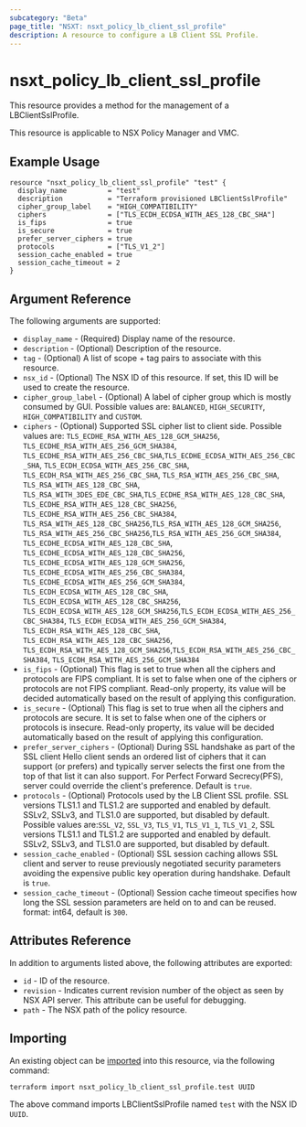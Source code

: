 ```yaml
---
subcategory: "Beta"
page_title: "NSXT: nsxt_policy_lb_client_ssl_profile"
description: A resource to configure a LB Client SSL Profile.
---
```


# nsxt_policy_lb_client_ssl_profile

This resource provides a method for the management of a LBClientSslProfile.

This resource is applicable to NSX Policy Manager and VMC.

## Example Usage

```hcl
resource "nsxt_policy_lb_client_ssl_profile" "test" {
  display_name          = "test"
  description           = "Terraform provisioned LBClientSslProfile"
  cipher_group_label    = "HIGH_COMPATIBILITY"
  ciphers               = ["TLS_ECDH_ECDSA_WITH_AES_128_CBC_SHA"]
  is_fips               = true
  is_secure             = true
  prefer_server_ciphers = true
  protocols             = ["TLS_V1_2"]
  session_cache_enabled = true
  session_cache_timeout = 2
}
```

## Argument Reference

The following arguments are supported:

* `display_name` - (Required) Display name of the resource.
* `description` - (Optional) Description of the resource.
* `tag` - (Optional) A list of scope + tag pairs to associate with this resource.
* `nsx_id` - (Optional) The NSX ID of this resource. If set, this ID will be used to create the resource.
* `cipher_group_label` - (Optional) A label of cipher group which is mostly consumed by GUI. Possible values are: `BALANCED`, `HIGH_SECURITY`, `HIGH_COMPATIBILITY` and `CUSTOM`.
* `ciphers` - (Optional) Supported SSL cipher list to client side. Possible values are: `TLS_ECDHE_RSA_WITH_AES_128_GCM_SHA256`, `TLS_ECDHE_RSA_WITH_AES_256_GCM_SHA384`, `TLS_ECDHE_RSA_WITH_AES_256_CBC_SHA`,`TLS_ECDHE_ECDSA_WITH_AES_256_CBC_SHA`, `TLS_ECDH_ECDSA_WITH_AES_256_CBC_SHA`, `TLS_ECDH_RSA_WITH_AES_256_CBC_SHA`, `TLS_RSA_WITH_AES_256_CBC_SHA`, `TLS_RSA_WITH_AES_128_CBC_SHA`, `TLS_RSA_WITH_3DES_EDE_CBC_SHA`,`TLS_ECDHE_RSA_WITH_AES_128_CBC_SHA`, `TLS_ECDHE_RSA_WITH_AES_128_CBC_SHA256`, `TLS_ECDHE_RSA_WITH_AES_256_CBC_SHA384`, `TLS_RSA_WITH_AES_128_CBC_SHA256`,`TLS_RSA_WITH_AES_128_GCM_SHA256`, `TLS_RSA_WITH_AES_256_CBC_SHA256`,`TLS_RSA_WITH_AES_256_GCM_SHA384`, `TLS_ECDHE_ECDSA_WITH_AES_128_CBC_SHA`, `TLS_ECDHE_ECDSA_WITH_AES_128_CBC_SHA256`, `TLS_ECDHE_ECDSA_WITH_AES_128_GCM_SHA256`,  `TLS_ECDHE_ECDSA_WITH_AES_256_CBC_SHA384`, `TLS_ECDHE_ECDSA_WITH_AES_256_GCM_SHA384`, `TLS_ECDH_ECDSA_WITH_AES_128_CBC_SHA`, `TLS_ECDH_ECDSA_WITH_AES_128_CBC_SHA256`, `TLS_ECDH_ECDSA_WITH_AES_128_GCM_SHA256`,`TLS_ECDH_ECDSA_WITH_AES_256_CBC_SHA384`, `TLS_ECDH_ECDSA_WITH_AES_256_GCM_SHA384`, `TLS_ECDH_RSA_WITH_AES_128_CBC_SHA`, `TLS_ECDH_RSA_WITH_AES_128_CBC_SHA256`, `TLS_ECDH_RSA_WITH_AES_128_GCM_SHA256`,`TLS_ECDH_RSA_WITH_AES_256_CBC_SHA384`, `TLS_ECDH_RSA_WITH_AES_256_GCM_SHA384`
* `is_fips` - (Optional) This flag is set to true when all the ciphers and protocols are FIPS compliant. It is set to false when one of the ciphers or protocols are not FIPS compliant. Read-only property, its value will be decided automatically based on the result of applying this configuration.
* `is_secure` - (Optional) This flag is set to true when all the ciphers and protocols are secure. It is set to false when one of the ciphers or protocols is insecure.  Read-only property, its value will be decided automatically based on the result of applying this configuration.
* `prefer_server_ciphers` - (Optional) During SSL handshake as part of the SSL client Hello client sends an ordered list of ciphers that it can support (or prefers) and typically server selects the first one from the top of that list it can also support. For Perfect Forward Secrecy(PFS), server could override the client's preference. Default is `true`.
* `protocols` - (Optional) Protocols used by the LB Client SSL profile. SSL versions TLS1.1 and TLS1.2 are supported and enabled by default. SSLv2, SSLv3, and TLS1.0 are supported, but disabled by default. Possible values are:`SSL_V2`, `SSL_V3`, `TLS_V1`, `TLS_V1_1`, `TLS_V1_2`, SSL versions TLS1.1 and TLS1.2 are supported and enabled by default. SSLv2, SSLv3, and TLS1.0 are supported, but disabled by default.
* `session_cache_enabled` - (Optional) SSL session caching allows SSL client and server to reuse previously negotiated security parameters avoiding the expensive public key operation during handshake. Default is `true`.
* `session_cache_timeout` - (Optional) Session cache timeout specifies how long the SSL session parameters are held on to and can be reused. format: int64, default is `300`.

## Attributes Reference

In addition to arguments listed above, the following attributes are exported:

* `id` - ID of the resource.
* `revision` - Indicates current revision number of the object as seen by NSX API server. This attribute can be useful for debugging.
* `path` - The NSX path of the policy resource.

## Importing

An existing object can be [imported][docs-import] into this resource, via the following command:

[docs-import]: https://developer.hashicorp.com/terraform/cli/import

```shell
terraform import nsxt_policy_lb_client_ssl_profile.test UUID
```

The above command imports LBClientSslProfile named `test` with the NSX ID `UUID`.
